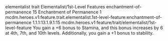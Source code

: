 <ability>
  <metadata>
    <class>elementalist</class>
    <feature_type>trait</feature_type>
    <file_dpath>Elementalist/1st-Level Features</file_dpath>
    <item_id>enchantment-of-permanence</item_id>
    <item_index>15</item_index>
    <item_name>Enchantment of Permanence</item_name>
    <level>1</level>
    <scc>mcdm.heroes.v1:feature.trait.elementalist.1st-level-feature:enchantment-of-permanence</scc>
    <scdc>1.1.1:13.1.9.1:15</scdc>
    <source>mcdm.heroes.v1</source>
    <type>feature/trait/elementalist/1st-level-feature</type>
  </metadata>
  <effects>
    <effect type="mundane">You gain a +6 bonus to Stamina, and this bonus increases by 6 at 4th, 7th, and 10th levels. Additionally, you gain a +1 bonus to stability.</effect>
  </effects>
</ability>
